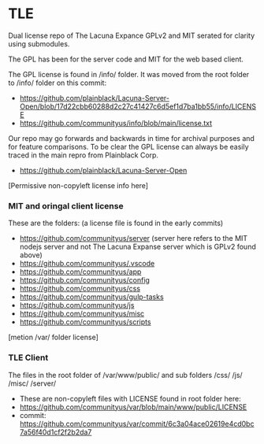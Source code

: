 # TLE
Dual license repo of The Lacuna Expance GPLv2 and MIT serated for clarity using submodules.

The GPL has been for the server code and MIT for the web based client.

The GPL license is found in /info/ folder. It was moved from the root folder to /info/ folder on this commit:
 - https://github.com/plainblack/Lacuna-Server-Open/blob/17d22cbb60288d2c27c41427c6d5ef1d7ba1bb55/info/LICENSE
 - https://github.com/communityus/info/blob/main/license.txt
 
Our repo may go forwards and backwards in time for archival purposes and for feature comparisons. To be clear the GPL license can always be easily traced in the main repro from Plainblack Corp.
- https://github.com/plainblack/Lacuna-Server-Open

[Permissive non-copyleft license info here]
### MIT and oringal client license
These are the folders: (a license file is found in the early commits)
- https://github.com/communityus/server (server here refers to the MIT nodejs server and not The Lacuna Expanse server which is GPLv2 found above)
- https://github.com/communityus/.vscode
- https://github.com/communityus/app
- https://github.com/communityus/config
- https://github.com/communityus/css
- https://github.com/communityus/gulp-tasks
- https://github.com/communityus/js
- https://github.com/communityus/misc
- https://github.com/communityus/scripts

[metion /var/ folder license]
### TLE Client
The files in the root folder of /var/www/public/ and sub folders /css/ /js/ /misc/ /server/
- These are non-copyleft files with LICENSE found in root folder here:
- https://github.com/communityus/var/blob/main/www/public/LICENSE
- commit: https://github.com/communityus/var/commit/6c3a04ace02619e4cd0bc7a56f40d1cf2f2b2da7
